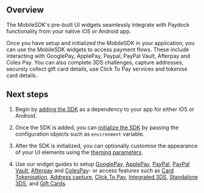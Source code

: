 ## Overview

The MobileSDK's pre-built UI widgets seamlessly integrate with Paydock functionality from your native iOS or Android app.

Once you have setup and initialized the MobileSDK in your application, you can use the MobileSDK widgets to access payment flows. These include interacting with GooglePay, ApplePay, Paypal, PayPal Vault, Afterpay and Coles Pay. You can also complete 3DS challenges, capture addresses, securely collect gift card details, use Click To Pay services and tokenise card details.

## Next steps

1. Begin by [adding the SDK](/setup/installation.md) as a dependency to your app for either iOS or Android.

2. Once the SDK is added, you can [initialize the SDK](/setup/initialise.md) by passing the configuration objects such as `environment` variable. 

3. After the SDK is initialized, you can optionally customise the appearance of your UI elements using the [theming parameters](/setup/theming.md).

4. Use our widget guides to setup [GooglePay](/digital-wallet-widgets/googlepay.md), [ApplePay](/digital-wallet-widgets/applepay.md), [PayPal](/digital-wallet-widgets/paypal), [PayPal Vault](/digital-wallet-widgets/paypalvault), [Afterpay](/digital-wallet-widgets/afterpay) and [ColesPay](/digital-wallet-widgets/colespay.md)- or access features such as [Card Tokenisation](/widgets/card.md), [Address capture](/widgets/address.md), [Click To Pay](/widgets/clicktopay.md), [Integrated 3DS](/widgets/integrated3ds.md), [Standalone 3DS](/widgets/standalone3ds.md), and [Gift Cards](/widgets/threeds.md). 